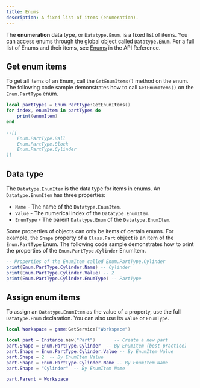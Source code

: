 ```yaml
---
title: Enums
description: A fixed list of items (enumeration).
---
```


The **enumeration** data type, or `Datatype.Enum`, is a fixed list of items. You can access enums through the global object called `Datatype.Enum`. For a full list of Enums and their items, see [Enums](/reference/engine/enums) in the API Reference.

## Get enum items

To get all items of an Enum, call the `GetEnumItems()` method on the enum. The following code sample demonstrates how to call `GetEnumItems()` on the `Enum.PartType` enum.

```lua
local partTypes = Enum.PartType:GetEnumItems()
for index, enumItem in partTypes do
	print(enumItem)
end

--[[
	Enum.PartType.Ball
	Enum.PartType.Block
	Enum.PartType.Cylinder
]]
```

## Data type

The `Datatype.EnumItem` is the data type for items in enums. An `Datatype.EnumItem` has three properties:

- `Name` - The name of the `Datatype.EnumItem`.
- `Value` - The numerical index of the `Datatype.EnumItem`.
- `EnumType` - The parent `Datatype.Enum` of the `Datatype.EnumItem`.

Some properties of objects can only be items of certain enums. For example, the `Shape` property of a `Class.Part` object is an item of the `Enum.PartType` Enum. The following code sample demonstrates how to print the properties of the `Enum.PartType.Cylinder` EnumItem.

```lua
-- Properties of the EnumItem called Enum.PartType.Cylinder
print(Enum.PartType.Cylinder.Name) -- Cylinder
print(Enum.PartType.Cylinder.Value) -- 2
print(Enum.PartType.Cylinder.EnumType) -- PartType
```

## Assign enum items

To assign an `Datatype.EnumItem` as the value of a property, use the full `Datatype.Enum` declaration. You can also use its `Value` or `EnumType`.

```lua
local Workspace = game:GetService("Workspace")

local part = Instance.new("Part")		-- Create a new part
part.Shape = Enum.PartType.Cylinder  -- By EnumItem (best practice)
part.Shape = Enum.PartType.Cylinder.Value -- By EnumItem Value
part.Shape = 2  -- By EnumItem Value
part.Shape = Enum.PartType.Cylinder.Name -- By EnumItem Name
part.Shape = "Cylinder"  -- By EnumItem Name

part.Parent = Workspace
```
